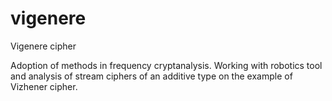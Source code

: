 # vigenere
Vigenere cipher
  
  
Adoption of methods in frequency cryptanalysis. Working with robotics tool and analysis of stream ciphers of an additive type on the example of Vizhener cipher.
